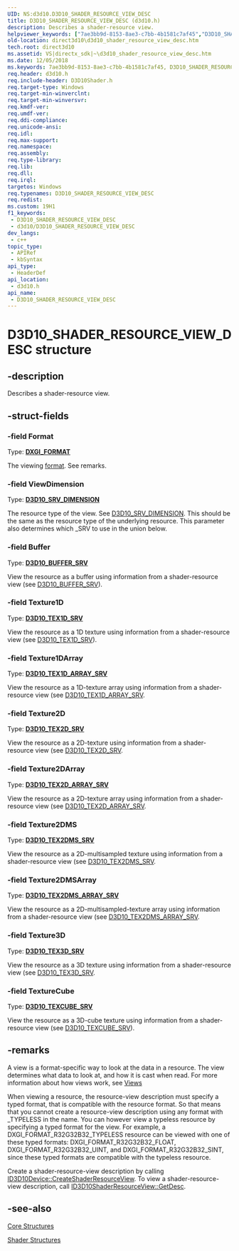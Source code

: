 ```yaml
---
UID: NS:d3d10.D3D10_SHADER_RESOURCE_VIEW_DESC
title: D3D10_SHADER_RESOURCE_VIEW_DESC (d3d10.h)
description: Describes a shader-resource view.
helpviewer_keywords: ["7ae3bb9d-8153-8ae3-c7bb-4b1581c7af45","D3D10_SHADER_RESOURCE_VIEW_DESC","D3D10_SHADER_RESOURCE_VIEW_DESC structure [Direct3D 10]","d3d10/D3D10_SHADER_RESOURCE_VIEW_DESC","direct3d10.d3d10_shader_resource_view_desc"]
old-location: direct3d10\d3d10_shader_resource_view_desc.htm
tech.root: direct3d10
ms.assetid: VS|directx_sdk|~\d3d10_shader_resource_view_desc.htm
ms.date: 12/05/2018
ms.keywords: 7ae3bb9d-8153-8ae3-c7bb-4b1581c7af45, D3D10_SHADER_RESOURCE_VIEW_DESC, D3D10_SHADER_RESOURCE_VIEW_DESC structure [Direct3D 10], d3d10/D3D10_SHADER_RESOURCE_VIEW_DESC, direct3d10.d3d10_shader_resource_view_desc
req.header: d3d10.h
req.include-header: D3D10Shader.h
req.target-type: Windows
req.target-min-winverclnt: 
req.target-min-winversvr: 
req.kmdf-ver: 
req.umdf-ver: 
req.ddi-compliance: 
req.unicode-ansi: 
req.idl: 
req.max-support: 
req.namespace: 
req.assembly: 
req.type-library: 
req.lib: 
req.dll: 
req.irql: 
targetos: Windows
req.typenames: D3D10_SHADER_RESOURCE_VIEW_DESC
req.redist: 
ms.custom: 19H1
f1_keywords:
 - D3D10_SHADER_RESOURCE_VIEW_DESC
 - d3d10/D3D10_SHADER_RESOURCE_VIEW_DESC
dev_langs:
 - c++
topic_type:
 - APIRef
 - kbSyntax
api_type:
 - HeaderDef
api_location:
 - d3d10.h
api_name:
 - D3D10_SHADER_RESOURCE_VIEW_DESC
---
```


# D3D10_SHADER_RESOURCE_VIEW_DESC structure


## -description

Describes a shader-resource view.

## -struct-fields

### -field Format

Type: <b><a href="https://docs.microsoft.com/windows/desktop/api/dxgiformat/ne-dxgiformat-dxgi_format">DXGI_FORMAT</a></b>

The viewing <a href="https://docs.microsoft.com/windows/desktop/api/dxgiformat/ne-dxgiformat-dxgi_format">format</a>. See remarks.

### -field ViewDimension

Type: <b><a href="https://docs.microsoft.com/windows/desktop/api/d3d10/ns-d3d10-d3d10_buffer_srv">D3D10_SRV_DIMENSION</a></b>

The resource type of the view. See <a href="https://docs.microsoft.com/windows/desktop/api/d3d10/ns-d3d10-d3d10_buffer_srv">D3D10_SRV_DIMENSION</a>. This should be the same as the resource type of the underlying resource. This parameter also determines which _SRV to use in the union below.

### -field Buffer

Type: <b><a href="https://docs.microsoft.com/windows/desktop/api/d3d10/ns-d3d10-d3d10_buffer_srv">D3D10_BUFFER_SRV</a></b>

View the resource as a buffer using information from a shader-resource view (see <a href="https://docs.microsoft.com/windows/desktop/api/d3d10/ns-d3d10-d3d10_buffer_srv">D3D10_BUFFER_SRV</a>).

### -field Texture1D

Type: <b><a href="https://docs.microsoft.com/windows/desktop/api/d3d10/ns-d3d10-d3d10_tex1d_srv">D3D10_TEX1D_SRV</a></b>

View the resource as a 1D texture using information from a shader-resource view (see <a href="https://docs.microsoft.com/windows/desktop/api/d3d10/ns-d3d10-d3d10_tex1d_srv">D3D10_TEX1D_SRV</a>).

### -field Texture1DArray

Type: <b><a href="https://docs.microsoft.com/windows/desktop/api/d3d10/ns-d3d10-d3d10_tex1d_array_srv">D3D10_TEX1D_ARRAY_SRV</a></b>

View the resource as a 1D-texture array using information from a shader-resource view (see <a href="https://docs.microsoft.com/windows/desktop/api/d3d10/ns-d3d10-d3d10_tex1d_array_srv">D3D10_TEX1D_ARRAY_SRV</a>.

### -field Texture2D

Type: <b><a href="https://docs.microsoft.com/windows/desktop/api/d3d10/ns-d3d10-d3d10_tex2d_srv">D3D10_TEX2D_SRV</a></b>

View the resource as a 2D-texture using information from a shader-resource view (see <a href="https://docs.microsoft.com/windows/desktop/api/d3d10/ns-d3d10-d3d10_tex2d_srv">D3D10_TEX2D_SRV</a>.

### -field Texture2DArray

Type: <b><a href="https://docs.microsoft.com/windows/desktop/api/d3d10/ns-d3d10-d3d10_tex2d_array_srv">D3D10_TEX2D_ARRAY_SRV</a></b>

View the resource as a 2D-texture array using information from a shader-resource view (see <a href="https://docs.microsoft.com/windows/desktop/api/d3d10/ns-d3d10-d3d10_tex2d_array_srv">D3D10_TEX2D_ARRAY_SRV</a>.

### -field Texture2DMS

Type: <b><a href="https://docs.microsoft.com/windows/desktop/api/d3d10/ns-d3d10-d3d10_tex2dms_srv">D3D10_TEX2DMS_SRV</a></b>

View the resource as a 2D-multisampled texture using information from a shader-resource view (see <a href="https://docs.microsoft.com/windows/desktop/api/d3d10/ns-d3d10-d3d10_tex2dms_srv">D3D10_TEX2DMS_SRV</a>.

### -field Texture2DMSArray

Type: <b><a href="https://docs.microsoft.com/windows/desktop/api/d3d10/ns-d3d10-d3d10_tex2dms_array_srv">D3D10_TEX2DMS_ARRAY_SRV</a></b>

View the resource as a 2D-multisampled-texture array using information from a shader-resource view (see <a href="https://docs.microsoft.com/windows/desktop/api/d3d10/ns-d3d10-d3d10_tex2dms_array_srv">D3D10_TEX2DMS_ARRAY_SRV</a>.

### -field Texture3D

Type: <b><a href="https://docs.microsoft.com/windows/desktop/api/d3d10/ns-d3d10-d3d10_tex3d_srv">D3D10_TEX3D_SRV</a></b>

View the resource as a 3D texture using information from a shader-resource view (see <a href="https://docs.microsoft.com/windows/desktop/api/d3d10/ns-d3d10-d3d10_tex3d_srv">D3D10_TEX3D_SRV</a>.

### -field TextureCube

Type: <b><a href="https://docs.microsoft.com/windows/desktop/api/d3d10/ns-d3d10-d3d10_texcube_srv">D3D10_TEXCUBE_SRV</a></b>

View the resource as a 3D-cube texture using information from a shader-resource view (see <a href="https://docs.microsoft.com/windows/desktop/api/d3d10/ns-d3d10-d3d10_texcube_srv">D3D10_TEXCUBE_SRV</a>).

## -remarks

A view is a format-specific way to look at the data in a resource. The view determines what data to look at, and how it is cast when read. For more information about how views work, see <a href="https://docs.microsoft.com/windows/desktop/direct3d10/d3d10-graphics-programming-guide-resources-access-views">Views</a>


When viewing a resource, the resource-view description must specify a typed format, that is compatible with the resource format. So that means that you cannot create a resource-view description using any format with _TYPELESS in the name. You can however view a typeless resource by specifying a typed format for the view. For example, a DXGI_FORMAT_R32G32B32_TYPELESS resource can be viewed with one of these typed formats: DXGI_FORMAT_R32G32B32_FLOAT, DXGI_FORMAT_R32G32B32_UINT, and DXGI_FORMAT_R32G32B32_SINT, since these typed formats are compatible with the typeless resource.

Create a shader-resource-view description by calling <a href="https://docs.microsoft.com/windows/desktop/api/d3d10/nf-d3d10-id3d10device-createshaderresourceview">ID3D10Device::CreateShaderResourceView</a>. To view a shader-resource-view description, call <a href="https://docs.microsoft.com/windows/desktop/api/d3d10/nf-d3d10-id3d10shaderresourceview-getdesc">ID3D10ShaderResourceView::GetDesc</a>.

## -see-also

<a href="https://docs.microsoft.com/windows/desktop/direct3d10/d3d10-graphics-reference-d3d10-core-structures">Core Structures</a>



<a href="https://docs.microsoft.com/windows/desktop/direct3d10/d3d10-graphics-reference-d3d10-shader-structures">Shader Structures</a>

